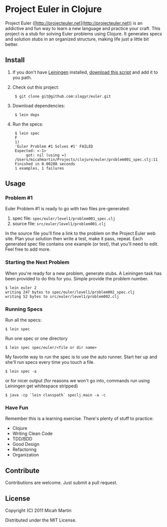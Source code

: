 # Project Euler in Clojure

Project Euler ([http://projecteuler.net](http://projecteuler.net)) is an addictive and fun way to learn a new language and practice your craft.  This project is a stub for solving Euler problems using Clojure.  It generates specs and solution stubs in an organized structure, making life just a little bit better.

## Install

1. If you don't have [Leiningen](https://github.com/technomancy/leiningen) installed, [download this script](https://github.com/technomancy/leiningen/raw/stable/bin/lein) and add it to you path.
2. Check out this project: 

		$ git clone git@github.com:slagyr/euler.git

3. Download dependencies: 

		$ lein deps

4. Run the specs:
	
	    $ lein spec
	    F
	    1)
	    'Euler Problem #1 Solves #1' FAILED
	    Expected: <-1>
	         got: nil (using =)
	    /Users/micahmartin/Projects/clojure/euler/problem001_spec.clj:11
	    Finished in 0.00288 seconds
	    1 examples, 1 failures
	

## Usage

### Problem #1

Euler Problem #1 is ready to go with two files pre-generated:
1. spec file: `spec/euler/level1/problem001_spec.clj`
2. source file: `src/euler/level1/problem001.clj`

In the source file you'll fine a link to the problem on the Project Euler web site.  Plan your solution then write a test, make it pass, repeat.  Each generated spec file contains one example (or test), that you'll need to edit.  Feel free to add more.

### Starting the Next Problem

When you're ready for a new problem, generate stubs.  A Leiningen task has been provided to do this for you.  Simple provide the problem number.

	$ lein euler 2
	writing 247 bytes to spec/euler/level1/problem002_spec.clj
	writing 52 bytes to src/euler/level1/problem002.clj
	
### Running Specs

Run all the specs:

	$ lein spec
	
Run one spec or one directory
	
	$ lein spec spec/euler/<file or dir name>
	
My favorite way to run the spec is to use the auto runner.  Start her up and she'll run specs every time you touch a file.

	$ lein spec -a
		
or for nicer output (for reasons we won't go into, commands run using Leiningen get whitespace stripped)

	$ java -cp `lein classpath` speclj.main -a -c
	
### Have Fun

Remember this is a learning exercise.  There's plenty of stuff to practice:

* Clojure
* Writing Clean Code
* TDD/BDD
* Good Design
* Refactoring
* Organization
		
## Contribute

Contributions are welcome.  Just submit a pull request. 

## License

Copyright (C) 2011 Micah Martin

Distributed under the MIT License.
